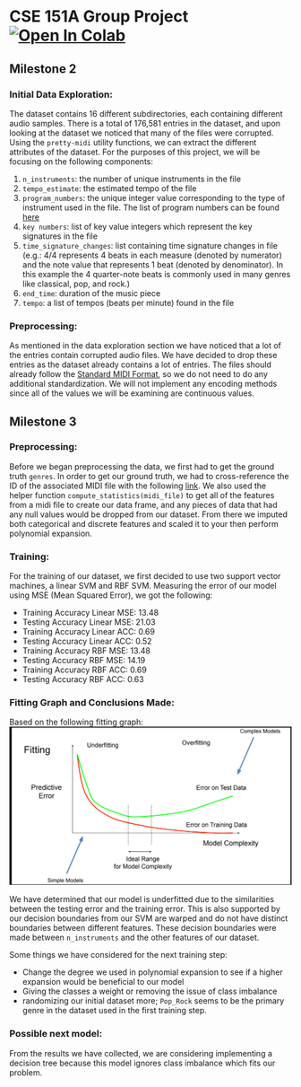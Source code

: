 # CSE 151A Group Project <a target="_blank" href="https://colab.research.google.com/drive/19ArXW2768P2VxWBXff0s5CjbLbCtjqJk?usp=sharing"> <img src="https://colab.research.google.com/assets/colab-badge.svg" alt="Open In Colab"/> </a>

## Milestone 2

### Initial Data Exploration:
The dataset contains 16 different subdirectories, each containing different audio samples. There is a total of 176,581 entries in the dataset, and upon looking at the dataset we noticed that many of the files were corrupted. Using the `pretty-midi` utility functions, we can extract the different attributes of the dataset. For the purposes of this project, we will be focusing on the following components: 
1.  `n_instruments`: the number of unique instruments in the file
2.  `tempo_estimate`: the estimated tempo of the file
3.  `program_numbers`: the unique integer value corresponding to the type of instrument used in the file. The list of program numbers can be found [here](https://midiprog.com/program-numbers/)
4.  `key numbers`: list of key value integers which represent the key signatures in the file
5.  `time_signature_changes`: list containing time signature changes in file (e.g.: 4/4 represents 4 beats in each measure (denoted by numerator) and the note value that represents 1 beat (denoted by denominator). In this example the 4 quarter-note beats is commonly used in many genres like classical, pop, and rock.)
6.  `end_time`: duration of the music piece
7.  `tempo`: a list of tempos (beats per minute) found in the file

### Preprocessing:
As mentioned in the data exploration section we have noticed that a lot of the entries contain corrupted audio files. We have decided to drop these entries as the dataset already contains a lot of entries. The files should already follow the [Standard MIDI Format](https://majicdesigns.github.io/MD_MIDIFile/page_smf_definition.html#:~:text=Standard%20MIDI%20File%20Format,page%20authoring%20and%20greeting%20cards.), so we do not need to do any additional standardization. We will not implement any encoding methods since all of the values we will be examining are continuous values.   


## Milestone 3

### Preprocessing:
Before we began preprocessing the data, we first had to get the ground truth `genres`. In order to get our ground truth, we had to cross-reference the ID of the associated MIDI file with the following [link](https://www.ifs.tuwien.ac.at/mir/msd/partitions/msd-MAGD-genreAssignment.cls). We also used the helper function `compute_statistics(midi_file)` to get all of the features from a midi file to create our data frame, and any pieces of data that had any null values would be dropped from our dataset. From there we imputed both categorical and discrete features and scaled it to your then perform polynomial expansion. 

### Training:
For the training of our dataset, we first decided to use two support vector machines, a linear SVM and RBF SVM. Measuring the error of our model using MSE (Mean Squared Error), we got the following:  
- Training Accuracy Linear MSE: 13.48
- Testing Accuracy Linear MSE: 21.03
- Training Accuracy Linear ACC: 0.69
- Testing Accuracy Linear ACC: 0.52
- Training Accuracy RBF MSE: 13.48
- Testing Accuracy RBF MSE: 14.19
- Training Accuracy RBF ACC: 0.69
- Testing Accuracy RBF ACC: 0.63

### Fitting Graph and Conclusions Made:
Based on the following fitting graph: ![img](image.png)

We have determined that our model is underfitted due to the similarities between the testing error and the training error. This is also supported by our decision boundaries from our SVM are warped and do not have distinct boundaries between different features. These decision boundaries were made between `n_instruments` and the other features of our dataset. 

Some things we have considered for the next training step: 
- Change the degree we used in polynomial expansion to see if a higher expansion would be beneficial to our model
- Giving the classes a weight or removing the issue of class imbalance
- randomizing our initial dataset more; `Pop_Rock` seems to be the primary genre in the dataset used in the first training step. 

### Possible next model:
From the results we have collected, we are considering implementing a decision tree because this model ignores class imbalance which fits our problem. 

